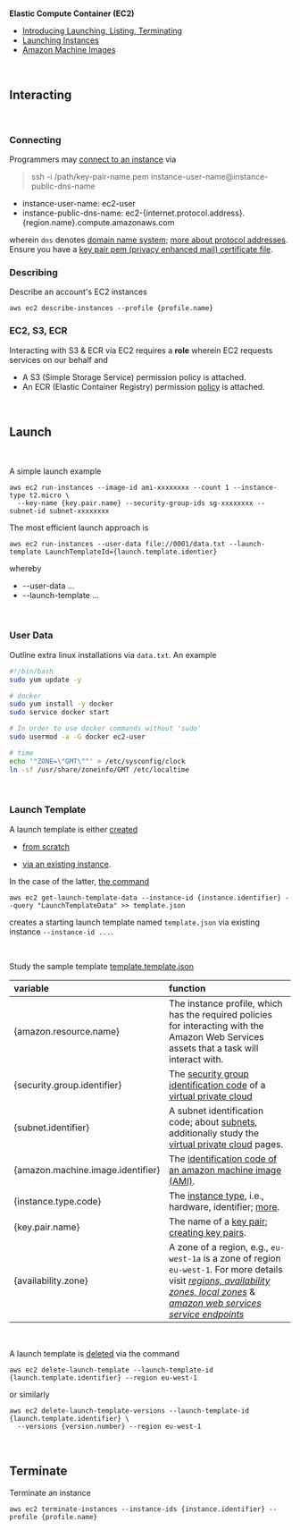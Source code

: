 <br>

**Elastic Compute Container (EC2)**

* [Introducing Launching, Listing, Terminating](https://docs.aws.amazon.com/cli/latest/userguide/cli-services-ec2-instances.html)
* [Launching Instances](https://awscli.amazonaws.com/v2/documentation/api/latest/reference/ec2/run-instances.html)
* [Amazon Machine Images](https://docs.aws.amazon.com/AWSEC2/latest/UserGuide/finding-an-ami.html)

<br>

## Interacting

<br>

### Connecting

<span style="margin-bottom:5px; margin-top:1px; color:#ffffff"></span>

Programmers may [connect to an instance](https://docs.aws.amazon.com/AWSEC2/latest/UserGuide/connect-linux-inst-ssh.html) via

> ssh -i /path/key-pair-name.pem instance-user-name@instance-public-dns-name


* instance-user-name: ec2-user
* instance-public-dns-name: ec2-{internet.protocol.address}.{region.name}.compute.amazonaws.com

wherein `dns` denotes [domain name system](https://docs.aws.amazon.com/vpc/latest/userguide/vpc-dns.html); [more about protocol addresses](https://docs.aws.amazon.com/vpc/latest/userguide/vpc-ip-addressing.html).  Ensure you have a [key pair pem (privacy enhanced mail) certificate file](https://docs.aws.amazon.com/AWSEC2/latest/UserGuide/ec2-key-pairs.html).



### Describing

Describe an account's EC2 instances

```shell
aws ec2 describe-instances --profile {profile.name}
```



### EC2, S3, ECR

Interacting with S3 & ECR via EC2 requires a **role** wherein EC2 requests services on our behalf and

* A S3 (Simple Storage Service) permission policy is attached.
* An ECR (Elastic Container Registry) permission [policy](https://docs.aws.amazon.com/AmazonECR/latest/userguide/security-iam-awsmanpol.html) is attached.

<br>

## Launch

<br>

A simple launch example

```shell
aws ec2 run-instances --image-id ami-xxxxxxxx --count 1 --instance-type t2.micro \
  --key-name {key.pair.name} --security-group-ids sg-xxxxxxxx --subnet-id subnet-xxxxxxxx
```

The most efficient launch approach is

```shell
aws ec2 run-instances --user-data file://0001/data.txt --launch-template LaunchTemplateId={launch.template.identier}
```

whereby

* --user-data ...
* --launch-template ...

<br>

### User Data

Outline extra linux installations via `data.txt`.  An example 

```bash
#!/bin/bash
sudo yum update -y

# docker
sudo yum install -y docker
sudo service docker start

# In order to use docker commands without 'sudo'
sudo usermod -a -G docker ec2-user

# time
echo '"ZONE=\"GMT\""' > /etc/sysconfig/clock
ln -sf /usr/share/zoneinfo/GMT /etc/localtime
```

<br>

### Launch Template

A launch template is either [created](https://docs.aws.amazon.com/AWSEC2/latest/UserGuide/create-launch-template.html)

* [from scratch](https://docs.aws.amazon.com/AWSEC2/latest/UserGuide/create-launch-template.html#create-launch-template-define-parameters)

* [via an existing instance](https://docs.aws.amazon.com/AWSEC2/latest/UserGuide/create-launch-template.html#create-launch-template-from-instance).  

In the case of the latter, [the command](https://docs.aws.amazon.com/cli/latest/reference/ec2/get-launch-template-data.html)

```shell
aws ec2 get-launch-template-data --instance-id {instance.identifier} --query "LaunchTemplateData" >> template.json
```

creates a starting launch template named `template.json` via existing instance `--instance-id ...`.  


<br>

Study the sample template [template.template.json](/src/ec2/0001/template.template.json)

|variable|function|
|:---|:---|
|{amazon.resource.name}|The instance profile, which has the required policies for interacting with the Amazon Web Services assets that a task will interact with.|
|{security.group.identifier}|The [security group identification code](https://docs.aws.amazon.com/vpc/latest/userguide/vpc-security-groups.html) of a [virtual private cloud](https://docs.aws.amazon.com/vpc/latest/userguide/what-is-amazon-vpc.html)|
|{subnet.identifier}|A subnet identification code; about [subnets](https://docs.aws.amazon.com/vpc/latest/userguide/configure-subnets.html), additionally study the [virtual private cloud](https://docs.aws.amazon.com/vpc/latest/userguide/what-is-amazon-vpc.html) pages.|
|{amazon.machine.image.identifier}|The [identification code of an amazon machine image (AMI)](https://docs.aws.amazon.com/AWSEC2/latest/UserGuide/finding-an-ami.html).|
|{instance.type.code}|The [instance type](https://aws.amazon.com/ec2/instance-types/), i.e., hardware, identifier; [more](https://docs.aws.amazon.com/AWSEC2/latest/UserGuide/instance-types.html).|
|{key.pair.name}|The name of a [key pair](https://docs.aws.amazon.com/AWSEC2/latest/UserGuide/ec2-key-pairs.html); [creating key pairs](https://docs.aws.amazon.com/AWSEC2/latest/UserGuide/create-key-pairs.html).|
|{availability.zone}|A zone of a region, e.g., `eu-west-1a` is a zone of region `eu-west-1`.  For more details visit [*regions, availability zones, local zones*](eu-west-1a) & [*amazon web services service endpoints*](https://docs.aws.amazon.com/general/latest/gr/rande.html)|

<br>

A launch template is [deleted](https://docs.aws.amazon.com/AWSEC2/latest/UserGuide/delete-launch-template.html) via the command

```shell
aws ec2 delete-launch-template --launch-template-id {launch.template.identifier} --region eu-west-1
```

or similarly

```shell
aws ec2 delete-launch-template-versions --launch-template-id {launch.template.identifier} \
  --versions {version.number} --region eu-west-1
```

<br>

## Terminate

Terminate an instance

```shell
aws ec2 terminate-instances --instance-ids {instance.identifier} --profile {profile.name}
```

<br>
<br>

<br>
<br>

<br>
<br>

<br>
<br>
